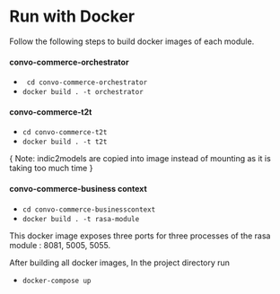 # Run with Docker

Follow the following steps to build docker images of each module.

#### convo-commerce-orchestrator

- `  cd convo-commerce-orchestrator `
- ` docker build . -t orchestrator `

#### convo-commerce-t2t

- ` cd convo-commerce-t2t `
- ` docker build . -t t2t `

{ Note: indic2models are copied into image instead of mounting as it is taking too much time }

#### convo-commerce-business context

- ` cd convo-commerce-businesscontext `
- ` docker build . -t rasa-module ` 

This docker image exposes three ports for three processes of the rasa module : 8081, 5005, 5055.

After building all docker images, In the project directory run

- ``` docker-compose up ```

##